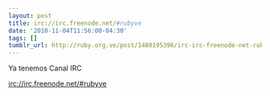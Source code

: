 ```yaml
---
layout: post
title: irc://irc.freenode.net/#rubyve
date: '2010-11-04T11:56:00-04:30'
tags: []
tumblr_url: http://ruby.org.ve/post/1480195396/irc-irc-freenode-net-rubyve
---
```

Ya tenemos Canal IRC

[irc://irc.freenode.net/#rubyve](irc://irc.freenode.net/#rubyve)
